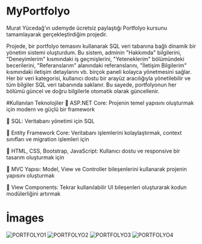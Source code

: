 # MyPortfolyo
Murat Yücedağ'ın udemyde ücretsiz paylaştığı Portfolyo kursunu tamamlayarak gerçekleştirdiğim projedir.

Projede, bir portfolyo temasını kullanarak SQL veri tabanına bağlı dinamik bir yönetim sistemi oluşturdum. Bu sistem, adminin "Hakkımda" bilgilerini, "Deneyimlerim" kısmındaki iş geçmişlerini, "Yeteneklerim" bölümündeki becerilerini, "Referanslarım" alanındaki referanslarını, "İletişim Bilgilerim" kısmındaki iletişim detaylarını vb. birçok paneli kolayca yönetmesini sağlar. Her bir veri kategorisi, kullanıcı dostu bir arayüz aracılığıyla yönetilebilir ve tüm bilgiler SQL veri tabanında saklanır. Bu sayede, portfolyonun her bölümü güncel ve doğru bilgilerle otomatik olarak güncellenir.

#Kullanılan Teknolojiler
🔹 ASP.NET Core: Projenin temel yapısını oluşturmak için modern ve güçlü bir framework

🔹 SQL: Veritabanı yönetimi için SQL

🔹 Entity Framework Core: Veritabanı işlemlerini kolaylaştırmak, context sınıfları ve migration işlemleri için

🔹 HTML, CSS, Bootstrap, JavaScript: Kullanıcı dostu ve responsive bir tasarım oluşturmak için

🔹 MVC Yapısı: Model, View ve Controller bileşenlerini kullanarak projenin yapısını oluşturmak

🔹 View Components: Tekrar kullanılabilir UI bileşenleri oluşturarak kodun modülerliğini artırmak

# İmages
![PORTFOLYO1](https://github.com/yusufcengiz00/MyPortfolyo/assets/116187500/9314bf04-d7a4-4383-b10f-7fe5a60d1448)
![PORTFOLYO2](https://github.com/yusufcengiz00/MyPortfolyo/assets/116187500/43a140d7-b4c1-4183-a9c9-bfb4470b7054)
![PORTFOLYO3](https://github.com/yusufcengiz00/MyPortfolyo/assets/116187500/f419710d-8ee1-4f52-914b-8b4b84fba890)
![PORTFOLYO4](https://github.com/yusufcengiz00/MyPortfolyo/assets/116187500/f54da1b5-673d-4bd9-947d-95a51b3b14fd)
